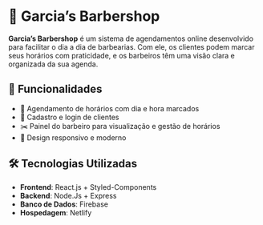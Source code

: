# 💈 Garcia’s Barbershop

**Garcia’s Barbershop** é um sistema de agendamentos online desenvolvido para facilitar o dia a dia de barbearias. Com ele, os clientes podem marcar seus horários com praticidade, e os barbeiros têm uma visão clara e organizada da sua agenda.

## 🚀 Funcionalidades

- 📅 Agendamento de horários com dia e hora marcados
- 👤 Cadastro e login de clientes
- ✂️ Painel do barbeiro para visualização e gestão de horários
- 📱 Design responsivo e moderno 

## 🛠️ Tecnologias Utilizadas

- **Frontend**: React.js + Styled-Components
- **Backend**: Node.Js + Express
- **Banco de Dados**:  Firebase
- **Hospedagem**:  Netlify

